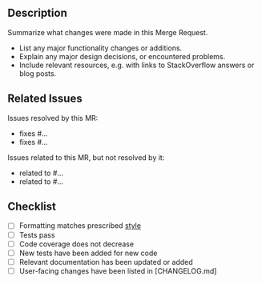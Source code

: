 ## Description

Summarize what changes were made in this Merge Request.
- List any major functionality changes or additions.
- Explain any major design decisions, or encountered problems.
- Include relevant resources, e.g. with links to StackOverflow answers or blog posts.

## Related Issues

Issues resolved by this MR:
- fixes #...
- fixes #...

Issues related to this MR, but not resolved by it:
- related to #...
- related to #...

## Checklist

- [ ] Formatting matches prescribed [style](https://gitlab.tudelft.nl/demoses/cronian/-/blob/main/README.dev.md?ref_type=heads)
- [ ] Tests pass
- [ ] Code coverage does not decrease
- [ ] New tests have been added for new code
- [ ] Relevant documentation has been updated or added
- [ ] User-facing changes have been listed in [CHANGELOG.md]
